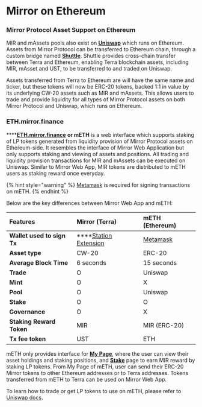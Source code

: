 # Mirror on Ethereum

### Mirror Protocol Asset Support on Ethereum

MIR and mAssets pools also exist on [**Uniswap**](https://app.uniswap.org/#/swap) which runs on Ethereum. Assets from Mirror Protocol can be transferred to Ethereum chain, through a custom bridge named [**Shuttle**](https://github.com/terra-project/shuttle). Shuttle provides cross-chain transfer between Terra and Ethereum, enabling Terra blockchain assets, including MIR, mAsset and UST, to be transferred to and traded on Uniswap. 

Assets transferred from Terra to Ethereum are will have the same name and ticker, but these tokens will now be ERC-20 tokens, backed 1:1 in value by its underlying CW-20 assets such as MIR and mAssets.  This allows users to trade and provide liquidity for all types of Mirror Protocol assets on both Mirror Protocol and Uniswap, which runs on Ethereum. 

### ETH.mirror.finance

\*\*\*\*[**ETH.mirror.finance**](https://eth.mirror.finance/) **or mETH** is a web interface which supports staking of LP tokens generated from liquidity provision of Mirror Protocol assets on Ethereum-side. It resembles the interface of Mirror Web Application but only supports staking and viewing of assets and positions. All trading and liquidity provision transactions for MIR and mAssets can be executed on Uniswap. Similar to Mirror Web App, MIR tokens are distributed to mETH users as staking reward once everyday. 

{% hint style="warning" %}
[Metamask](https://metamask.io) is required for signing transactions on mETH. 
{% endhint %}

Below are the key differences between Mirror Web App and mETH:  

| Features | **Mirror \(Terra\)** | **mETH \(Ethereum\)** |
| :--- | :--- | :--- |
| **Wallet used to sign Tx** | \*\*\*\*[Station Extension](../getting-started/#terra-station-extension) | [Metamask](https://metamask.io/) |
| **Asset type** | CW-20 | ERC-20 |
| **Average Block Time** | 6 seconds | 15 seconds |
| **Trade** | O | Uniswap |
| **Mint** | O | X |
| **Pool** | O | Uniswap |
| **Stake** | O | O |
| **Governance** | O | X |
| **Staking Reward Token** | MIR | MIR \(ERC-20\) |
| **Tx fee token** | UST | ETH |

mETH only provides interface for [**My Page**](https://app-staging.mirror.finance/my), where the user can view their asset holdings and staking positions, and [**Stake**](https://app-staging.mirror.finance/stake) page to earn MIR reward by staking LP tokens. From My Page of mETH, user can send their ERC-20 Mirror tokens to other Ethereum addresses or to Terra addresses. Tokens transferred from mETH to Terra can be used on Mirror Web App.   
  
To learn how to trade or get LP tokens to use on mETH, please refer to [Uniswap docs](https://uniswap.org/docs/v2/).   
  


